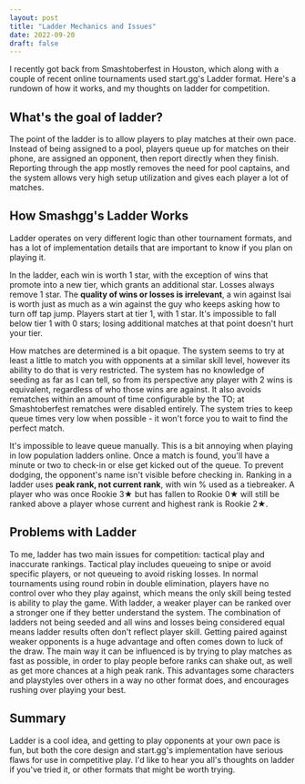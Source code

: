 ```yaml
---
layout: post
title: "Ladder Mechanics and Issues"
date: 2022-09-20
draft: false
---
```

I recently got back from Smashtoberfest in Houston, which along with a couple of recent online tournaments used start.gg's Ladder format. Here's a rundown of how it works, and my thoughts on ladder for competition. 
## What's the goal of ladder?
The point of the ladder is to allow players to play matches at their own pace. Instead of being assigned to a pool, players queue up  for matches on their phone, are assigned an opponent, then report directly when they finish. Reporting through the app mostly removes the need for pool captains, and the system allows very high setup utilization and gives each player a lot of matches. 

## How Smashgg's Ladder Works
Ladder operates on very different logic than other tournament formats, and has a lot of implementation details that are important to know if you plan on playing it. 


In the ladder, each win is worth 1 star, with the exception of wins that promote into a new tier, which grants an additional star. Losses always remove 1 star. The **quality of wins or losses is irrelevant**, a win against Isai is worth just as much as a win against the guy who keeps asking how to turn off tap jump. Players start at tier 1, with 1 star. It's impossible to fall below tier 1 with 0 stars; losing additional matches at that point doesn't hurt your tier. 


How matches are determined is a bit opaque. The system seems to try at least a little to match you with opponents at a similar skill level, however its ability to do that is very restricted. The system has no knowledge of seeding as far as I can tell, so from its perspective any player with 2 wins is equivalent, regardless of who those wins are against. It also avoids rematches within an amount of time configurable by the TO; at Smashtoberfest rematches were disabled entirely. The system tries to keep queue times very low when possible - it won't force you to wait to find the perfect match.


It's impossible to leave queue manually. This is a bit annoying when playing in low population ladders online. Once a match is found, you'll have a minute or two to check-in or else get kicked out of the queue. To prevent dodging, the opponent's name isn't visible before checking in.
Ranking in a ladder uses **peak rank, not current rank**, with win % used as a tiebreaker. A player who was once Rookie 3★ but has fallen to Rookie 0★ will still be ranked above a player whose current and highest rank is Rookie 2★.

## Problems with Ladder

To me, ladder has two main issues for competition: tactical play and inaccurate rankings. 
Tactical play includes queueing to snipe or avoid specific players, or not queueing to avoid risking losses. In normal tournaments using round robin in double elimination, players have no control over who they play against, which means the only skill being tested is ability to play the game. With ladder, a weaker player can be ranked over a stronger one if they better understand the system. 
The combination of ladders not being seeded and all wins and losses being considered equal means ladder results often don't reflect player skill. Getting paired against weaker opponents is a huge advantage and often comes down to luck of the draw. The main way it can be influenced is by trying to play matches as fast as possible, in order to play people before ranks can shake out, as well as get more chances at a high peak rank. This advantages some characters and playstyles over others in a way no other format does, and encourages rushing over playing your best. 

## Summary
Ladder is a cool idea, and getting to play opponents at your own pace is fun, but both the core design and start.gg's implementation have serious flaws for use in competitive play. 
I'd like to hear you all's thoughts on ladder if you've tried it, or other formats that might be worth trying.
